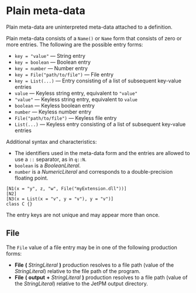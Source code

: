 # Plain meta-data

Plain meta-data are uninterpreted meta-data attached to a definition.

Plain meta-data consists of a `Name()` or `Name` form that consists of zero or more entries. The following are the possible entry forms:

* `key = "value"` — String entry
* `key = boolean` — Boolean entry
* `key = number` — Number entry
* `key = File("path/to/file")` — File entry
* `key = List(...)` — Entry consisting of a list of subsequent key-value entries
* `value` — Keyless string entry, equivalent to `"value"`
* `"value"` — Keyless string entry, equivalent to `value`
* `boolean` — Keyless boolean entry
* `number` — Keyless number entry
* `File("path/to/file")` — Keyless file entry
* `List(...)` — Keyless entry consisting of a list of subsequent key-value entries

Additional syntax and characteristics:

* The identifiers used in the meta-data form and the entries are allowed to use a `::` separator, as in `q::N`.
* `boolean` is a *BooleanLiteral*.
* `number` is a *NumericLiteral* and corresponds to a double-precision floating point.

```
[N1(x = "y", z, "w", File("myExtension.dll"))]
[N2]
[N3(x = List(x = "v", y = "v"), y = "v")]
class C {}
```

The entry keys are not unique and may appear more than once.

## File

The `File` value of a file entry may be in one of the following production forms:

* **File** **\(** *StringLiteral* **\)** production resolves to a file path (value of the *StringLiteral*) relative to the file path of the program.
* **File** **\(** **output** **\+** *StringLiteral* **\)** production resolves to a file path (value of the *StringLiteral*) relative to the JetPM output directory.